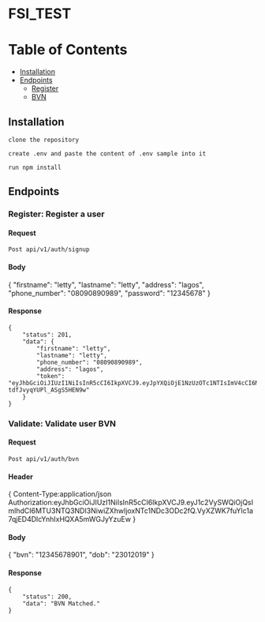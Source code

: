 # FSI_TEST

# Table of Contents

- [Installation](#installation)
- [Endpoints](#endpoints)
	- [Register](#register)
    - [BVN](#BVN)




## Installation

```
clone the repository

create .env and paste the content of .env sample into it

run npm install
```

## Endpoints

### Register: Register a user

#### Request
`Post api/v1/auth/signup`

#### Body
{
	"firstname": "letty",
	"lastname": "letty",
	"address": "lagos",
	"phone_number": "08090890989",
	"password": "12345678"
}

####  Response
```
{
    "status": 201,
    "data": {
        "firstname": "letty",
        "lastname": "letty",
        "phone_number": "08090890989",
        "address": "lagos",
        "token": "eyJhbGciOiJIUzI1NiIsInR5cCI6IkpXVCJ9.eyJpYXQiOjE1NzUzOTc1NTIsImV4cCI6MTU3NTQwMTE1Mn0.gwIES_5pLDywrbZbD1Uv-tdfJvyqYUPl_ASgS5HEN9w"
    }
}

```

### Validate: Validate user BVN

#### Request
`Post api/v1/auth/bvn`

#### Header
{
Content-Type:application/json
Authorization:eyJhbGciOiJIUzI1NiIsInR5cCI6IkpXVCJ9.eyJ1c2VySWQiOjQsImlhdCI6MTU3NTQ3NDI3NiwiZXhwIjoxNTc1NDc3ODc2fQ.VyXZWK7fuYlc1a7qjED4DlcYnhIxHQXA5mWGJyYzuEw
}

#### Body
{
	"bvn": "12345678901",
	"dob": "23012019"
}

####  Response
```
{
    "status": 200,
    "data": "BVN Matched."
}

```

